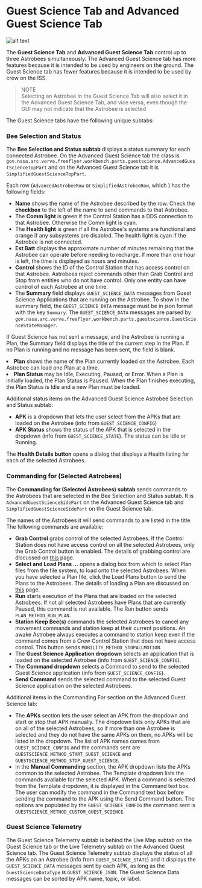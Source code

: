 # Guest Science Tab and Advanced Guest Science Tab 

![alt text](https://github.com/nasa/astrobee_gds/blob/master/gov.nasa.arc.ff.ocu/helpfiles/GuestScienceTab-annotated.png 
"Guest Science Tab")


The <b>Guest Science Tab</b>  and <b> Advanced Guest Science Tab</b> control up to three Astrobees 
simultaneously. The Advanced Guest Science tab has more features because it is intended to be used by 
engineers on the ground. The Guest Science tab has fewer features because it is intended to be used by 
crew on the ISS. 

>NOTE <br>
>Selecting an Astrobee in the Guest Science Tab will also select it in the Advanced Guest Science Tab, and
vice versa, even though the GUI may not indicate that the Astrobee is selected

The Guest Science tabs have the following unique subtabs:

<h3 id="AstrobeeSelection"> Bee Selection and Status </h3>

The <b>Bee Selection and Status subtab </b> displays a status summary
for each connected Astrobee. On the Advanced Guest Science tab the class is
`gov.nasa.arc.verve.freeflyer.workbench.parts.guestscience.AdvancedGuestScienceTopPart`
 and on the Advanced Guest Science tab it is `SimplifiedGuestScienceTopPart`.
 
 Each row (`AdvancedAstrobeeRow` or `SimplifiedAstrobeeRow`, which ) has the following fields:
* <b> Name</b> shows the name of the Astrobee described by the row. Check the 
<b>checkbox</b> to the left of the name to send commands to that Astrobee.
* The <b>Comm light</b> is green if the Control Station has a DDS connection to that Astrobee.
Otherwise the Comm light is cyan.
* The <b>Health light</b> is green if all the Astrobee's systems are functional and orange
if any subsystems are disabled. The health light is cyan if the Astrobee is not connected.
* <b>Est Batt</b> displays the approximate number of minutes remaining 
that the Astrobee can operate before needing to recharge. 
If more than one hour is left, the time is displayed as hours and minutes.
* <b>Control</b> shows the ID of the Control Station that has access control on that Astrobee.
 Astrobees reject commands other than Grab Control and Stop from entities who
do not have control. Only one entity can have control of each Astrobee at
one time.
*  The<b> Summary </b> field displays `GUEST_SCIENCE_DATA` messages from Guest Science
Applications that are running on the Astrobee. To show in the summary field, the
 `GUEST_SCIENCE_DATA` message must be in json format with the key `Summary`. The 
 `GUEST_SCIENCE_DATA` messages are parsed by 
 `gov.nasa.arc.verve.freeflyer.workbench.parts.guestscience.GuestScienceStateManager`.
 
 If Guest Science has not sent a message, and the Astrobee is running a Plan, the Summary field displays
the title of the current step in the Plan. If no Plan is running and no message has been sent, the field is blank. </li>
<li> <b>Plan</b> shows the name of the Plan currently loaded on the 
Astrobee. Each Astrobee can load one Plan at a time. </li>
<li> <b> Plan Status </b> may be Idle, Executing, Paused, or Error. When a Plan is initially loaded, the Plan
Status is Paused. When the Plan finishes executing, the Plan Status is Idle and a new Plan must be loaded.</li>

Additional status items on the Advanced Guest Science Astrobee Selection and Status subtab:

* <b>APK</b> is a dropdown that lets the user select from the APKs that are
 loaded on the Astrobee (info from `GUEST_SCIENCE_CONFIG`)
* <b>APK Status</b> shows the status of the APK that is selected in the dropdown (info from
`GUEST_SCIENCE_STATE`). The status can be Idle or Running.

The <b>Health Details button</b> opens a dialog that displays a Health 
listing for each of the selected Astrobees.

<h3 id="CommandingFor"> Commanding for (Selected Astrobees) </h3>

The <b>Commanding for (Selected Astrobees) subtab </b> sends commands to the 
Astrobees that are selected in the Bee Selection and Status subtab. It is `AdvancedGuestScienceSidePart` on the 
Advanced Guest Science tab and `SimplifiedGuestScienceSidePart` on the Guest Science tab.
 
 The names of the Astrobees it will send commands to are listed in the title. The
following commands are available:

* <b>Grab Control</b> grabs control of the selected Astrobees. If the Control Station 
does not have access control on all the selected Astrobees, only the Grab Control
button is enabled. The details of grabbing control are discussed on [this](USAGE.md) page. 
* <b>Select and Load Plans ...</b> opens a dialog box from which to select Plan files from the
file system, to load onto the selected Astrobees. When you have selected a Plan file, click the Load Plans button
 to send the Plans to the Astrobees. The details of loading a Plan are discussed on
  [this](run_plan_tab.md) page.
* <b>Run</b> starts execution of the Plans that are loaded on the selected Astrobees. If not
all selected Astrobees have Plans that are currently Paused, this command is not
available. The Run button sends `PLAN_METHOD_RUN_PLAN`.
* <b>Station Keep Bee(s)</b> commands the selected Astrobees to cancel any movement commands
and station keep at their current positions.  An awake Astrobee always executes a command to station keep
even if the command comes from a Crew Control Station that does not have access control. This button sends
 `MOBILITY_METHOD_STOPALLMOTION`.
* The <b>Guest Science Application dropdown</b>  selects an application that is
loaded on the selected Astrobee (info from `GUEST_SCIENCE_CONFIG`).
* The <b>Command dropdown</b> selects a Command to send to the selected
Guest Science application (info from `GUEST_SCIENCE_CONFIG`).
* <b>Send Command</b> sends the selected command to the selected Guest Science
application on the selected Astrobees.

Additional items in the Commanding For section on the Advanced Guest Science tab:

* The <b>APKs</b> section lets the user select an APK from the dropdown and start or stop that APK manually.
The dropdown lists only APKs that are on all of the selected Astrobees, so if more than one Astrobee is selected
and they do not have the same APKs on them, no APKs will be listed in the dropdown. The list of APK names comes
from `GUEST_SCIENCE_CONFIG` and the commands sent are `GUESTSCIENCE_METHOD_START_GUEST_SCIENCE` and 
`GUESTSCIENCE_METHOD_STOP_GUEST_SCIENCE`.
* In the <b>Manual Commanding</b> section, the APK dropdown lists the APKs common to the selected Astrobee.
The Template dropdown lists the commands available for the selected APK. When a command is selected from the
Template dropdown, it is displayed in the Command text box. The user can modify the command in the Command
text box before sending the command to the APK using the Send Command button. The options are populated by the
`GUEST_SCIENCE_CONFIG` the command sent is `GUESTSCIENCE_METHOD_CUSTOM_GUEST_SCIENCE`.


### Guest Science Telemetry ###

The Guest Science Telemetry subtab is behind the Live Map subtab on the Guest Science tab or the Live
Telemetry subtab on the Advanced Guest Science tab. The Guest Science Telemetry subtab displays the status 
of all the APKs on an Astrobee (info from `GUEST_SCIENCE_STATE`) and it displays the `GUEST_SCIENCE_DATA`
 messages sent by each APK, as long as the `GuestScienceDataType` is `GUEST_SCIENCE_JSON`.
  The Guest Science Data messages can be sorted by APK name, topic, or label.
